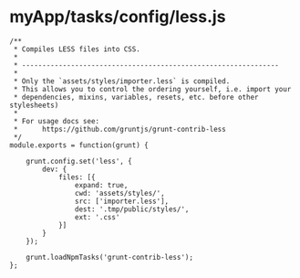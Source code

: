 # myApp/tasks/config/less.js

<docmeta name="uniqueID" value="lessjs876526">
<docmeta name="displayName" value="less.js">

```
/**
 * Compiles LESS files into CSS.
 *
 * ---------------------------------------------------------------
 *
 * Only the `assets/styles/importer.less` is compiled.
 * This allows you to control the ordering yourself, i.e. import your
 * dependencies, mixins, variables, resets, etc. before other stylesheets)
 *
 * For usage docs see:
 * 		https://github.com/gruntjs/grunt-contrib-less
 */
module.exports = function(grunt) {

	grunt.config.set('less', {
		dev: {
			files: [{
				expand: true,
				cwd: 'assets/styles/',
				src: ['importer.less'],
				dest: '.tmp/public/styles/',
				ext: '.css'
			}]
		}
	});

	grunt.loadNpmTasks('grunt-contrib-less');
};

```
